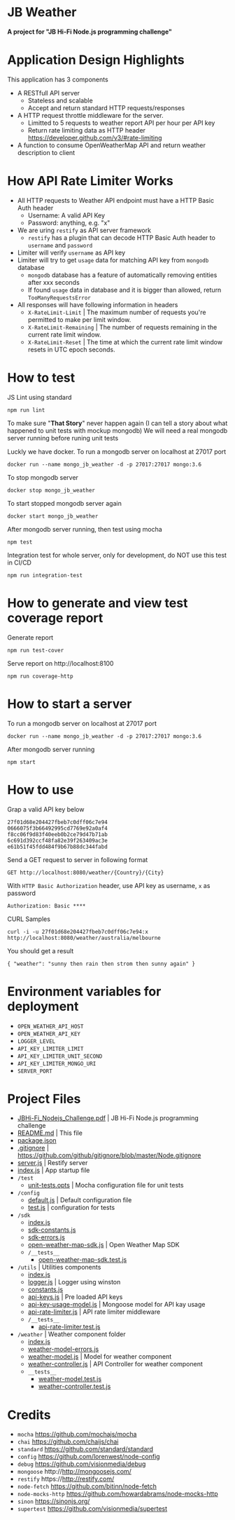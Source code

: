 # JB Weather
**A project for "JB Hi-Fi Node.js programming challenge"**

# Application Design Highlights

This application has 3 components
* A RESTfull API server
  * Stateless and scalable
  * Accept and return standard HTTP requests/responses
* A HTTP request throttle middleware for the server.
  * Limitted to 5 requests to weather report API per hour per API key
  * Return rate limiting data as HTTP header https://developer.github.com/v3/#rate-limiting
* A function to consume OpenWeatherMap API and return weather description to client

# How API Rate Limiter Works

* All HTTP requests to Weather API endpoint must have a HTTP Basic Auth header
  * Username: A valid API Key
  * Password: anything, e.g. "x"
* We are uring `restify` as API server framework
  * `restify` has a plugin that can decode HTTP Basic Auth header to `username` and `password`
* Limiter will verify `username` as API key
* Limiter will try to get `usage` data for matching API key from `mongodb` database
  * `mongodb` database has a feature of automatically removing entities after xxx seconds
  * If found `usage` data in database and it is bigger than allowed, return `TooManyRequestsError`
* All responses will have following information in headers
  * `X-RateLimit-Limit` | The maximum number of requests you're permitted to make per limit window.
  * `X-RateLimit-Remaining` | The number of requests remaining in the current rate limit window.
  * `X-RateLimit-Reset` | The time at which the current rate limit window resets in UTC epoch seconds.

# How to test

JS Lint using standard
```
npm run lint
```

To make sure "**That Story**" never happen again (I can tell a story about what happened to unit tests with mockup mongodb)
We will need a real mongodb server running before runing unit tests

Luckly we have docker. To run a mongodb server on localhost at 27017 port

```
docker run --name mongo_jb_weather -d -p 27017:27017 mongo:3.6
```

To stop mongodb server

```
docker stop mongo_jb_weather
```

To start stopped mongodb server again

```
docker start mongo_jb_weather
```

After mongodb server running, then test using mocha
```
npm test
```

Integration test for whole server, only for development, do NOT use this test in CI/CD
```
npm run integration-test
```

# How to generate and view test coverage report

Generate report
```
npm run test-cover
```

Serve report on http://localhost:8100
```
npm run coverage-http
```

# How to start a server

To run a mongodb server on localhost at 27017 port

```
docker run --name mongo_jb_weather -d -p 27017:27017 mongo:3.6
```

After mongodb server running

```
npm start
```

# How to use

Grap a valid API key below

```
27f01d68e204427fbeb7c0dff06c7e94
0666075f3b66492995cd7769e92a0af4
f8cc06f9d83f40eeb0b2ce79d47b71ab
6c691d392ccf48fa82e39f263409ac3e
e61b51f45fdd484f9b67b88dc344fabd
```

Send a GET request to server in following format

```
GET http://localhost:8080/weather/{Country}/{City}
```

With `HTTP Basic Authorization` header, use API key as username, `x` as password

```
Authorization: Basic ****
```

CURL Samples

```
curl -i -u 27f01d68e204427fbeb7c0dff06c7e94:x http://localhost:8080/weather/australia/melbourne
```

You should get a result

```
{ "weather": "sunny then rain then strom then sunny again" }
```

# Environment variables for deployment

* `OPEN_WEATHER_API_HOST`
* `OPEN_WEATHER_API_KEY`
* `LOGGER_LEVEL`
* `API_KEY_LIMITER_LIMIT`
* `API_KEY_LIMITER_UNIT_SECOND`
* `API_KEY_LIMITER_MONGO_URI`
* `SERVER_PORT`

# Project Files

* [JBHi-Fi_Nodejs_Challenge.pdf](./JBHi-Fi_Nodejs_Challenge.pdf) | JB Hi-Fi Node.js programming challenge
* [README.md](./README.md) | This file
* [package.json](./package.json)
* [.gitignore](./.gitignore) | https://github.com/github/gitignore/blob/master/Node.gitignore
* [server.js](./server.js) | Restify server
* [index.js](./index.js) | App startup file
* `/test`
  * [unit-tests.opts](./test/unit-tests.opts) | Mocha configuration file for unit tests
* `/config`
  * [default.js](./config/default.js) | Default configuration file
  * [test.js](./config/test.js) | configuration for tests
* `/sdk`
  * [index.js](./sdk/index.js)
  * [sdk-constants.js](./sdk/sdk-constants.js)
  * [sdk-errors.js](./sdk/sdk-errors.js)
  * [open-weather-map-sdk.js](./sdk/open-weather-map-sdk.js) | Open Weather Map SDK
  * `/__tests__`
    * [open-weather-map-sdk.test.js](./sdk/__tests__/open-weather-map-sdk.test.js)
* `/utils` | Utilities components
  * [index.js](./utils/index.js)
  * [logger.js](./utils/logger.js) | Logger using winston
  * [constants.js](./utils/constants.js)
  * [api-keys.js](./utils/api-keys.js) | Pre loaded API keys
  * [api-key-usage-model.js](./utils/api-key-usage-model.js) | Mongoose model for API kay usage
  * [api-rate-limiter.js](./utils/api-rate-limiter.js) | API rate limiter middleware
  * `/__tests__`
    * [api-rate-limiter.test.js](./utils/__tests__/api-rate-limiter.test.js)
* `/weather` | Weather component folder
  * [index.js](./weather/index.js)
  * [weather-model-errors.js](./weather/weather-model-errors.js)
  * [weather-model.js](./weather/weather-model.js) | Model for weather component
  * [weather-controller.js](./weather/weather-controller.js) | API Controller for weather component
  * `__tests__`
    * [weather-model.test.js](./weather/__tests__/weather-model.test.js)
    * [weather-controller.test.js](./weather/__tests__/weather-controller.test.js)

# Credits

* `mocha` https://github.com/mochajs/mocha
* `chai` https://github.com/chaijs/chai
* `standard` https://github.com/standard/standard
* `config` https://github.com/lorenwest/node-config
* `debug` https://github.com/visionmedia/debug
* `mongoose` http://http://mongoosejs.com/
* `restify` https://http://restify.com/
* `node-fetch` https://github.com/bitinn/node-fetch
* `node-mocks-http` https://github.com/howardabrams/node-mocks-http
* `sinon` https://sinonjs.org/
* `supertest` https://github.com/visionmedia/supertest